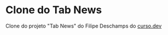 # Clone do Tab News
Clone do projeto "Tab News" do Filipe Deschamps do [curso.dev](https://curso.dev/)
